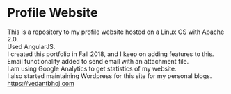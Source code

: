 # Profile Website
This is a repository to my profile website hosted on a Linux OS with Apache 2.0.<br>
Used AngularJS.<br>
I created this portfolio in Fall 2018, and I keep on adding features to this.<br>
Email functionality added to send email with an attachment file.<br>
I am using Google Analytics to get statistics of my website.<br>
I also started maintaining Wordpress for this site for my personal blogs.<br>
https://vedantbhoj.com


